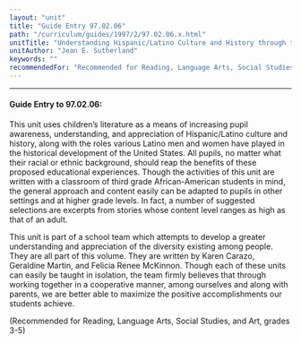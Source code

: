 ```yaml
---
layout: "unit"
title: "Guide Entry 97.02.06"
path: "/curriculum/guides/1997/2/97.02.06.x.html"
unitTitle: "Understanding Hispanic/Latino Culture and History through the Use of Children’s Literature"
unitAuthor: "Jean E. Sutherland"
keywords: ""
recommendedFor: "Recommended for Reading, Language Arts, Social Studies, and Art, grades 3-5"
---
```

<body>
<hr/>
 <h4>
  Guide Entry to 97.02.06:
 </h4>
 This unit uses children’s literature as a means of increasing pupil awareness, understanding, and appreciation of Hispanic/Latino culture and history, along with the roles various Latino men and women have played in the historical development of the United States. All pupils, no matter what their racial or ethnic background, should reap the benefits of these proposed educational experiences. Though the activities of this unit are written with a classroom of third grade African-American students in mind, the general approach and content easily can be adapted to pupils in other settings and at higher grade levels. In fact, a number of suggested selections are excerpts from stories whose content level ranges as high as that of an adult.
 <p>
  This unit is part of a school team which attempts to develop a greater understanding and appreciation of the diversity existing among people. They are all part of this volume. They are written by Karen Carazo, Geraldine Martin, and Felicia Renee McKinnon. Though each of these units can easily be taught in isolation, the team firmly believes that through working together in a cooperative manner, among ourselves and along with parents, we are better able to maximize the positive accomplishments our students achieve.
 </p>
 <p>
  (Recommended for Reading, Language Arts, Social Studies, and Art, grades 3-5)
 </p>

</body>